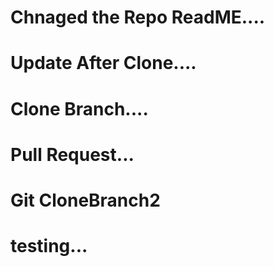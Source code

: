 # Chnaged the Repo ReadME....

# Update After Clone....

# Clone Branch....

# Pull Request...

# Git CloneBranch2

# testing...